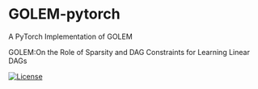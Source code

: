 # GOLEM-pytorch
A PyTorch Implementation of GOLEM

GOLEM:On the Role of Sparsity and DAG Constraints for Learning Linear DAGs

[![License](https://img.shields.io/badge/license-MIT-blue.svg)](https://github.com/cdt15/lingam/blob/master/LICENSE)

